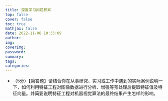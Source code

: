 ```yaml
---
title: 深度学习问题积累
top: false
cover: false
toc: true
mathjax: false
date: 2022-11-08 10:35:09
author:
img:
coverImg:
password:
summary:
tags:
categories:
---
```


- （5分）【简答题】请结合你在从事研究、实习或工作中遇到的实际案例说明一下，如何利用特征工程对图像数据进行分析、增强等预处理后提取特征值及特征向量。并简要说明特征工程对机器视觉算法的最终结果产生怎样的影响。







